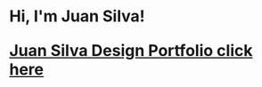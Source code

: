 <h1>Hi, I'm Juan Silva! <br/><a href="https://github.com/jasilva108"</a> 
  
[Juan Silva Design Portfolio click here ](FILE_NAME.pdf)
